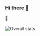 ### Hi there 👋

🍉 <!--b4f9569388aae2315057b7e7a5f5ecafb1c2b1f5f72cbfd85f8e12cf8e839b0d--> <br/>
<br/>
![Overall stats](https://github-readme-stats.vercel.app/api?username=sileneer&theme=&show_icons=true&rank_icon=github&count_private=true&bg_color=30,e96443,904e95&title_color=fff&text_color=fff&icon_color=00ff80)

<!--
**sileneer/sileneer** is a ✨ _special_ ✨ repository because its `README.md` (this file) appears on your GitHub profile.

Here are some ideas to get you started:

- 🔭 I’m currently working on ...
- 🌱 I’m currently learning ...
- 👯 I’m looking to collaborate on ...
- 🤔 I’m looking for help with ...
- 💬 Ask me about ...
- 📫 How to reach me: ...
- 😄 Pronouns: ...
- ⚡ Fun fact: ...
-->
